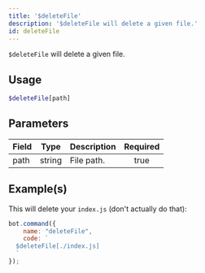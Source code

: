 ```yaml
---
title: '$deleteFile'
description: '$deleteFile will delete a given file.'
id: deleteFile
---
```


`$deleteFile` will delete a given file.

## Usage

```php
$deleteFile[path]
```

## Parameters

| Field | Type   | Description | Required |
| ----- | ------ | ----------- |:--------:|
| path  | string | File path.  |   true   |

## Example(s)

This will delete your `index.js` (don't actually do that):

```javascript
bot.command({
    name: "deleteFile",
    code: `
  $deleteFile[./index.js]
  `
});
```